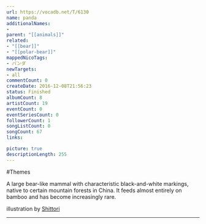 ```yaml
---
url: https://vocadb.net/T/6130
name: panda
additionalNames: 
- 
parent: "[[animals]]"
related:
- "[[bear]]"
- "[[polar-bear]]"
mappedNicoTags:
- パンダ
newTargets:
- all
commentCount: 0
createDate: 2016-12-08T21:56:23
status: Finished
albumCount: 8
artistCount: 19
eventCount: 0
eventSeriesCount: 0
followerCount: 1
songListCount: 0
songCount: 67
links: 

picture: true
descriptionLength: 255
---
```


#Themes

A large bear-like mammal with characteristic black-and-white markings, native to certain mountain forests in China. It feeds almost entirely on bamboo and has become increasingly rare.

illustration by [Shittori](http://www.pixiv.net/member.php?id=126345)

---

